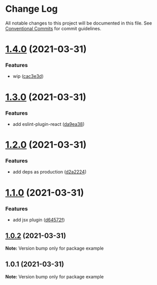 # Change Log

All notable changes to this project will be documented in this file.
See [Conventional Commits](https://conventionalcommits.org) for commit guidelines.

# [1.4.0](https://github.com/trieb-work/config/compare/example@1.3.0...example@1.4.0) (2021-03-31)


### Features

* wip ([cac3e3d](https://github.com/trieb-work/config/commit/cac3e3d6b5516af4c3a06abbcb4080eef296ad58))





# [1.3.0](https://github.com/trieb-work/config/compare/example@1.2.0...example@1.3.0) (2021-03-31)


### Features

* add eslint-plugin-react ([da9ea38](https://github.com/trieb-work/config/commit/da9ea38a1a4bcf5488c80afd0cb9cdcdbf7a7570))





# [1.2.0](https://github.com/trieb-work/config/compare/example@1.1.0...example@1.2.0) (2021-03-31)


### Features

* add deps as production ([d2a2224](https://github.com/trieb-work/config/commit/d2a2224b4938b83bff1dd47473235d92a85ef558))





# [1.1.0](https://github.com/trieb-work/config/compare/example@1.0.2...example@1.1.0) (2021-03-31)


### Features

* add jsx plugin ([d64572f](https://github.com/trieb-work/config/commit/d64572f996d862718d0dfcbdde38fab2de1959a5))





## [1.0.2](https://github.com/trieb-work/config/compare/example@1.0.1...example@1.0.2) (2021-03-31)

**Note:** Version bump only for package example





## 1.0.1 (2021-03-31)

**Note:** Version bump only for package example
